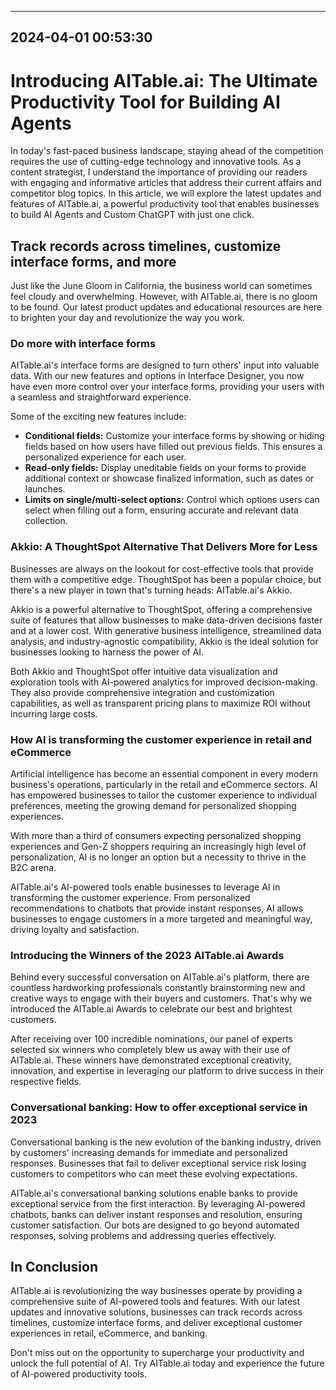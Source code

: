 

---------------------------------------------
2024-04-01 00:53:30
---------------------------------------------

# Introducing AITable.ai: The Ultimate Productivity Tool for Building AI Agents

In today's fast-paced business landscape, staying ahead of the competition requires the use of cutting-edge technology and innovative tools. As a content strategist, I understand the importance of providing our readers with engaging and informative articles that address their current affairs and competitor blog topics. In this article, we will explore the latest updates and features of AITable.ai, a powerful productivity tool that enables businesses to build AI Agents and Custom ChatGPT with just one click.

## Track records across timelines, customize interface forms, and more

Just like the June Gloom in California, the business world can sometimes feel cloudy and overwhelming. However, with AITable.ai, there is no gloom to be found. Our latest product updates and educational resources are here to brighten your day and revolutionize the way you work.

### Do more with interface forms

AITable.ai's interface forms are designed to turn others' input into valuable data. With our new features and options in Interface Designer, you now have even more control over your interface forms, providing your users with a seamless and straightforward experience.

Some of the exciting new features include:

- **Conditional fields:** Customize your interface forms by showing or hiding fields based on how users have filled out previous fields. This ensures a personalized experience for each user.
- **Read-only fields:** Display uneditable fields on your forms to provide additional context or showcase finalized information, such as dates or launches.
- **Limits on single/multi-select options:** Control which options users can select when filling out a form, ensuring accurate and relevant data collection.

### Akkio: A ThoughtSpot Alternative That Delivers More for Less

Businesses are always on the lookout for cost-effective tools that provide them with a competitive edge. ThoughtSpot has been a popular choice, but there's a new player in town that's turning heads: AITable.ai's Akkio. 

Akkio is a powerful alternative to ThoughtSpot, offering a comprehensive suite of features that allow businesses to make data-driven decisions faster and at a lower cost. With generative business intelligence, streamlined data analysis, and industry-agnostic compatibility, Akkio is the ideal solution for businesses looking to harness the power of AI.

Both Akkio and ThoughtSpot offer intuitive data visualization and exploration tools with AI-powered analytics for improved decision-making. They also provide comprehensive integration and customization capabilities, as well as transparent pricing plans to maximize ROI without incurring large costs.

### How AI is transforming the customer experience in retail and eCommerce

Artificial intelligence has become an essential component in every modern business's operations, particularly in the retail and eCommerce sectors. AI has empowered businesses to tailor the customer experience to individual preferences, meeting the growing demand for personalized shopping experiences.

With more than a third of consumers expecting personalized shopping experiences and Gen-Z shoppers requiring an increasingly high level of personalization, AI is no longer an option but a necessity to thrive in the B2C arena.

AITable.ai's AI-powered tools enable businesses to leverage AI in transforming the customer experience. From personalized recommendations to chatbots that provide instant responses, AI allows businesses to engage customers in a more targeted and meaningful way, driving loyalty and satisfaction.

### Introducing the Winners of the 2023 AITable.ai Awards

Behind every successful conversation on AITable.ai's platform, there are countless hardworking professionals constantly brainstorming new and creative ways to engage with their buyers and customers. That's why we introduced the AITable.ai Awards to celebrate our best and brightest customers.

After receiving over 100 incredible nominations, our panel of experts selected six winners who completely blew us away with their use of AITable.ai. These winners have demonstrated exceptional creativity, innovation, and expertise in leveraging our platform to drive success in their respective fields.

### Conversational banking: How to offer exceptional service in 2023

Conversational banking is the new evolution of the banking industry, driven by customers' increasing demands for immediate and personalized responses. Businesses that fail to deliver exceptional service risk losing customers to competitors who can meet these evolving expectations.

AITable.ai's conversational banking solutions enable banks to provide exceptional service from the first interaction. By leveraging AI-powered chatbots, banks can deliver instant responses and resolution, ensuring customer satisfaction. Our bots are designed to go beyond automated responses, solving problems and addressing queries effectively.

## In Conclusion

AITable.ai is revolutionizing the way businesses operate by providing a comprehensive suite of AI-powered tools and features. With our latest updates and innovative solutions, businesses can track records across timelines, customize interface forms, and deliver exceptional customer experiences in retail, eCommerce, and banking.

Don't miss out on the opportunity to supercharge your productivity and unlock the full potential of AI. Try AITable.ai today and experience the future of AI-powered productivity tools.